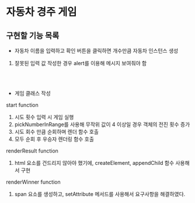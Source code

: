# 자동차 경주 게임

## 구현할 기능 목록

- 자동차 이름을 입력하고 확인 버튼을 클릭하면 개수만큼 자동차 인스턴스 생성

1. 잘못된 입력 값 작성한 경우 alert를 이용해 메시지 보여줘야 함

<br />
<br />

- 게임 클래스 작성

start function

1. 시도 횟수 입력 시 게임 실행
2. pickNumberInRange를 사용해 무작위 값이 4 이상일 경우 객체의 전진 횟수 증가
3. 시도 회수 만큼 순회하며 렌더 함수 호출
4. 모두 순회 후 우승자 렌더링 함수 호출

renderResult function

1. html 요소를 건드리지 않아야 했기에, createElement, appendChild 함수 사용해서 구현

renderWinner function

1. span 요소를 생성하고, setAttribute 메서드를 사용해서 요구사항을 해결하였다.
